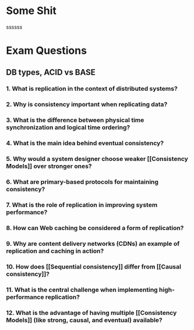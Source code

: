 # Some Shit
ssssss


# Exam Questions
## DB types, ACID vs BASE
### 1. What is replication in the context of distributed systems?

### 2. Why is consistency important when replicating data?

### 3. What is the difference between physical time synchronization and logical time ordering?

### 4. What is the main idea behind eventual consistency?

### 5. Why would a system designer choose weaker [[Consistency Models]] over stronger ones?

### 6. What are primary-based protocols for maintaining consistency?

### 7. What is the role of replication in improving system performance?

### 8. How can Web caching be considered a form of replication?

### 9. Why are content delivery networks (CDNs) an example of replication and caching in action?

### 10. How does [[Sequential consistency]] differ from [[Causal consistency]]?

### 11. What is the central challenge when implementing high-performance replication?

### 12. What is the advantage of having multiple [[Consistency Models]] (like strong, causal, and eventual) available?
